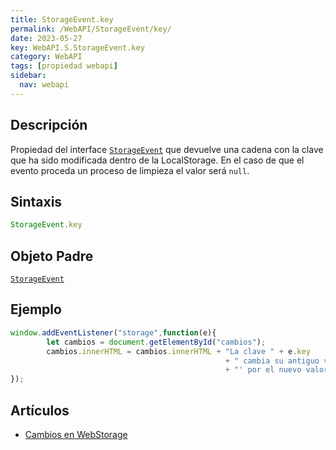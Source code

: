```yaml
---
title: StorageEvent.key
permalink: /WebAPI/StorageEvent/key/
date: 2023-05-27
key: WebAPI.S.StorageEvent.key
category: WebAPI
tags: [propiedad webapi]
sidebar:
  nav: webapi
---
```


## **Descripción**


Propiedad del interface [`StorageEvent`](https://w3api.com/WebAPI/StorageEvent/) que devuelve una cadena con la clave que ha sido modificada dentro de la LocalStorage. En el caso de que el evento proceda un proceso de limpieza el valor será `null`.


## **Sintaxis**


```javascript
StorageEvent.key
```


## Objeto Padre


[`StorageEvent`](https://w3api.com/WebAPI/StorageEvent/)


## **Ejemplo**


```javascript
window.addEventListener("storage",function(e){
        let cambios = document.getElementById("cambios");
        cambios.innerHTML = cambios.innerHTML + "La clave " + e.key 
												+ " cambia su antiguo valor de '" + e.oldValue 
												+ "' por el nuevo valor '" + e.newValue + "'.<br>";
});
```


## **Artículos**

- [Cambios en WebStorage](https://lineadecodigo.com/html5/cambios-en-webstorage/)
